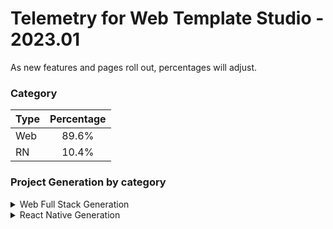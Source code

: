 # Telemetry for Web Template Studio - 2023.01

As new features and pages roll out, percentages  will adjust.

### Category

|Type|Percentage|
|:---|:---:|
|Web|89.6%|
|RN|10.4%|

### Project Generation by category

<details>
<summary>Web Full Stack Generation</summary>

### Frontend Frameworks

|Framework Type|Percentage|
|:---|:---:|
|React|62%|
|Vue|24.8%|
|Angular|13.2%|

### Backend Frameworks

|Framework Type|Percentage|
|:---|:---:|
|Node|59.7%|
|AspNet|23.3%|
|Flask|16.3%|
|Moleculer|0.8%|

### Pages

|Pages|Percentage|
|:---|:---:|
|Blank|42.9%|
|Grid|26.4%|
|Master Detail|16.9%|
|List|13.8%|


</details>

<details>
<summary>React Native Generation</summary>

### Project Types

|Framework Type|Percentage|
|:---|:---:|
|Tabbed|100%|

### Pages

|Pages|Percentage|
|:---|:---:|
|Blank|55.6%|
|MasterDetail|29.6%|
|Settings|14.8%|


</details>

